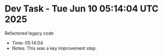 # Dev Task - Tue Jun 10 05:14:04 UTC 2025
Refactored legacy code
- Time: 05:14:04
- Notes: This was a key improvement step.
